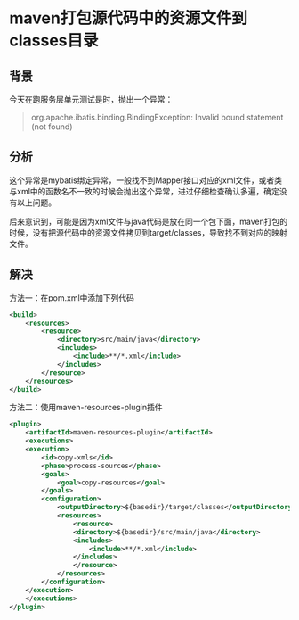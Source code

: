 maven打包源代码中的资源文件到classes目录
====

背景
---
今天在跑服务层单元测试是时，抛出一个异常：
> org.apache.ibatis.binding.BindingException: Invalid bound statement (not found)

分析
---


这个异常是mybatis绑定异常，一般找不到Mapper接口对应的xml文件，或者类与xml中的函数名不一致的时候会抛出这个异常，进过仔细检查确认多遍，确定没有以上问题。

后来意识到，可能是因为xml文件与java代码是放在同一个包下面，maven打包的时候，没有把源代码中的资源文件拷贝到target/classes，导致找不到对应的映射文件。

解决
---
方法一：在pom.xml中添加下列代码
```xml
<build>
	<resources>
		<resource>
			<directory>src/main/java</directory>
			<includes>
				<include>**/*.xml</include>
			</includes>
		</resource>
	</resources>
</build>
```

方法二：使用maven-resources-plugin插件
```xml
<plugin>
	<artifactId>maven-resources-plugin</artifactId>
	<executions>
	<execution>
		<id>copy-xmls</id>
		<phase>process-sources</phase>
		<goals>
			<goal>copy-resources</goal>
		</goals>
		<configuration>
			<outputDirectory>${basedir}/target/classes</outputDirectory>
			<resources>
				<resource>
				<directory>${basedir}/src/main/java</directory>
				<includes>
					<include>**/*.xml</include>
				</includes>
				</resource>
			</resources>
		</configuration>
	</execution>
	</executions>
</plugin>
```

